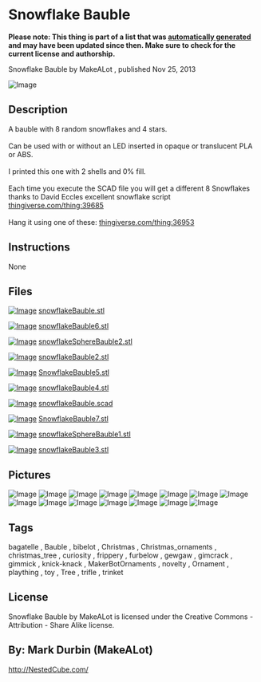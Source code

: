 Snowflake Bauble
===============
**Please note: This thing is part of a list that was [automatically generated](https://github.com/carlosgs/export-things) and may have been updated since then. Make sure to check for the current license and authorship.**  

Snowflake Bauble  by MakeALot , published Nov 25, 2013

![Image](img/SnowFlakeBauble_daylight_display_large.jpg)

Description
--------
A bauble with 8 random snowflakes and 4 stars.  <br />
<br />
Can be used with or without an LED inserted in opaque or translucent PLA or ABS.  <br />
<br />
I printed this one with 2 shells and 0% fill.  <br />
<br />
Each time you execute the SCAD file you will get a different 8 Snowflakes thanks to David Eccles excellent snowflake script <a href="http://www.thingiverse.com/thing:39685" target="_blank" rel="nofollow">thingiverse.com/thing:39685</a> <br />
<br />
Hang it using one of these: <a href="http://www.thingiverse.com/thing:36953" target="_blank" rel="nofollow">thingiverse.com/thing:36953</a> <br />

Instructions
--------
None

Files
--------
[![Image](img/snowflakeBauble_preview_tinycard.jpg)](snowflakeBauble.stl)
 [ snowflakeBauble.stl](snowflakeBauble.stl)  

[![Image](img/snowflakeBauble6_preview_tinycard.jpg)](snowflakeBauble6.stl)
 [ snowflakeBauble6.stl](snowflakeBauble6.stl)  

[![Image](img/snowflakeSphereBauble2_preview_tinycard.jpg)](snowflakeSphereBauble2.stl)
 [ snowflakeSphereBauble2.stl](snowflakeSphereBauble2.stl)  

[![Image](img/snowflakeBauble2_preview_tinycard.jpg)](snowflakeBauble2.stl)
 [ snowflakeBauble2.stl](snowflakeBauble2.stl)  

[![Image](img/SnowflakeBauble5_preview_tinycard.jpg)](SnowflakeBauble5.stl)
 [ SnowflakeBauble5.stl](SnowflakeBauble5.stl)  

[![Image](img/snowflakeBauble4_preview_tinycard.jpg)](snowflakeBauble4.stl)
 [ snowflakeBauble4.stl](snowflakeBauble4.stl)  

[![Image](img/Gears_preview_tinycard.jpg)](snowflakeBauble.scad)
 [ snowflakeBauble.scad](snowflakeBauble.scad)  

[![Image](img/SnowflakeBauble7_preview_tinycard.jpg)](SnowflakeBauble7.stl)
 [ SnowflakeBauble7.stl](SnowflakeBauble7.stl)  

[![Image](img/snowflakeSphereBauble1_preview_tinycard.jpg)](snowflakeSphereBauble1.stl)
 [ snowflakeSphereBauble1.stl](snowflakeSphereBauble1.stl)  

[![Image](img/snowflakeBauble3_preview_tinycard.jpg)](snowflakeBauble3.stl)
 [ snowflakeBauble3.stl](snowflakeBauble3.stl)  



Pictures
--------
![Image](img/SnowflakeSphereBauble_042_display_large.jpg)
![Image](img/Snowball_006_display_large.jpg)
![Image](img/SnowFlakeBauble_display_large.jpg)
![Image](img/SnowFlake_Bauble_Night_display_large.jpg)
![Image](img/SnowFlakeBauble_design_display_large.jpg)
![Image](img/snowflakeBauble_display_large.jpg)
![Image](img/snowflakeBauble2_display_large.jpg)
![Image](img/snowflakeBauble3_display_large.jpg)
![Image](img/snowflakeBauble4_display_large.jpg)
![Image](img/SnowflakeBauble5_display_large.jpg)
![Image](img/SnowflakeBauble7_display_large.jpg)
![Image](img/snowflakeBauble6_display_large.jpg)
![Image](img/snowflakeSphereBauble1_display_large.jpg)
![Image](img/snowflakeSphereBauble2_display_large.jpg)
![Image](img/SnowflakeSphereBauble_023_display_large.jpg)


Tags
--------
bagatelle , Bauble , bibelot , Christmas , Christmas_ornaments , christmas_tree , curiosity , frippery , furbelow , gewgaw , gimcrack , gimmick , knick-knack , MakerBotOrnaments , novelty , Ornament , plaything , toy , Tree , trifle , trinket  

  

License
--------
Snowflake Bauble by MakeALot is licensed under the Creative Commons - Attribution - Share Alike license.  



By: Mark Durbin (MakeALot)
--------
<http://NestedCube.com/>